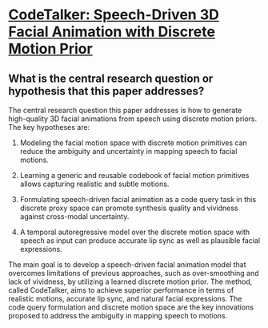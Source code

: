 # [CodeTalker: Speech-Driven 3D Facial Animation with Discrete Motion Prior](https://arxiv.org/abs/2301.02379)

## What is the central research question or hypothesis that this paper addresses?

 The central research question this paper addresses is how to generate high-quality 3D facial animations from speech using discrete motion priors. The key hypotheses are:

1. Modeling the facial motion space with discrete motion primitives can reduce the ambiguity and uncertainty in mapping speech to facial motions. 

2. Learning a generic and reusable codebook of facial motion primitives allows capturing realistic and subtle motions.

3. Formulating speech-driven facial animation as a code query task in this discrete proxy space can promote synthesis quality and vividness against cross-modal uncertainty.

4. A temporal autoregressive model over the discrete motion space with speech as input can produce accurate lip sync as well as plausible facial expressions.

The main goal is to develop a speech-driven facial animation model that overcomes limitations of previous approaches, such as over-smoothing and lack of vividness, by utilizing a learned discrete motion prior. The method, called CodeTalker, aims to achieve superior performance in terms of realistic motions, accurate lip sync, and natural facial expressions. The code query formulation and discrete motion space are the key innovations proposed to address the ambiguity in mapping speech to motions.
